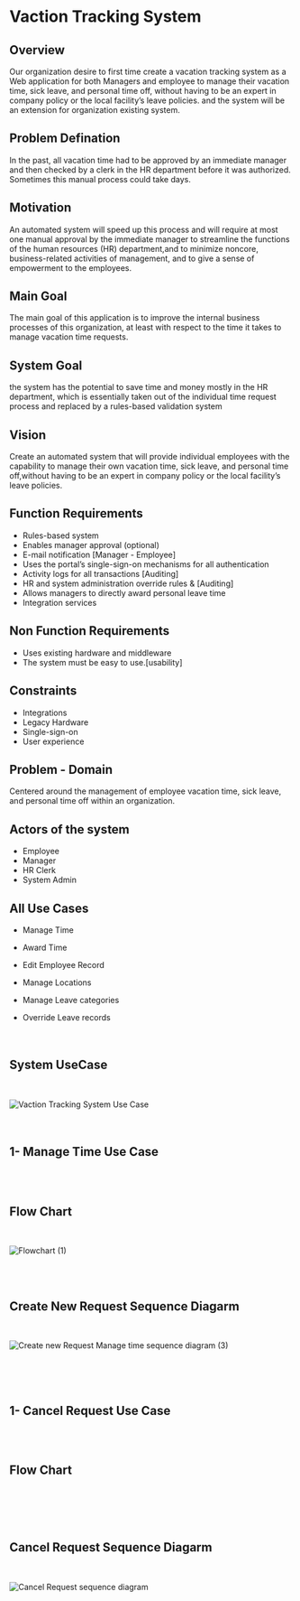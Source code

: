 
# Vaction Tracking System




## Overview
Our organization desire to first time create a vacation tracking system as a Web application for both Managers and employee to manage their vacation time, sick leave, and personal time off, without having to be an expert in company policy or the local facility’s leave policies. and the system will be an extension for organization existing system.

## Problem Defination

In the past, all vacation time had to be approved by an immediate manager and then checked by a clerk in the HR department before it was authorized. Sometimes this manual process could take  days.

## Motivation

An automated system will speed up this process and will require at most one manual approval by the immediate manager to streamline the functions of the human resources (HR) department,and to minimize noncore, business-related activities of management, and to give a sense of empowerment to the employees.
## Main Goal
The main goal of this application is to improve the internal business processes of this organization, at least with respect to the time it takes to manage vacation time requests.

## System Goal
the system has the potential to save time and money mostly in the HR department, which is essentially taken out of the individual time request process and replaced by a rules-based validation system
## Vision

Create an automated system that will provide individual employees with the capability to manage their own vacation time, sick leave, and personal time off,without having to be an expert in company policy or the local facility’s leave policies.


## Function Requirements

* Rules-based system
* Enables manager approval (optional)
* E-mail notification [Manager - Employee]
* Uses the portal’s single-sign-on mechanisms for all authentication
* Activity logs for all transactions [Auditing]
* HR and system administration override rules  & [Auditing]
* Allows managers to directly  award personal leave time 
* Integration services 
## Non Function Requirements

* Uses existing hardware and middleware
* The system must be easy to use.[usability]

## Constraints

* Integrations
* Legacy Hardware 
* Single-sign-on
* User experience
## Problem - Domain
Centered around the management of employee vacation time, 
sick leave, and personal time off within an organization.



## Actors of the system
* Employee
* Manager
* HR Clerk
* System Admin

## All Use Cases

* Manage Time 

* Award Time

* Edit Employee Record

* Manage Locations

* Manage Leave categories

* Override Leave records
<br /><br /><br />
## System UseCase 
<br />

![Vaction Tracking System Use Case](https://github.com/tantawy2025/Vacation-Tracking-System/assets/35627054/56b5c76e-32fb-40b9-bb29-7768e22d6ff1)
<br /><br /><br />
## 1- Manage Time Use Case
<br /><br />
## Flow Chart
<br />

![Flowchart (1)](https://github.com/tantawy2025/Vacation-Tracking-System/assets/35627054/b6a2cdc4-d114-4800-b629-6f4c0c58249f)

<br /><br />
## Create New Request Sequence Diagarm
<br />

![Create new Request Manage time sequence diagram (3)](https://github.com/tantawy2025/Vacation-Tracking-System/assets/35627054/f26d3b95-7c72-44d0-84a5-62edb21a6750)

<br /><br /><br />
## 1- Cancel Request Use Case
<br /><br />
## Flow Chart
<br />

<br /><br />
## Cancel Request Sequence Diagarm
<br />

![Cancel Request sequence diagram](https://github.com/tantawy2025/Vacation-Tracking-System/assets/35627054/9c4d6c3c-978c-4e07-a1ac-e2a09d53ee4d)


